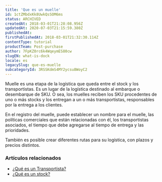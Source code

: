 ```yaml
---
title: 'Que es un muelle'
id: 1ctZMbdxKk8UwkQsSOM6ms
status: ARCHIVED
createdAt: 2018-03-01T21:28:08.956Z
updatedAt: 2020-07-03T21:15:59.380Z
publishedAt: 
firstPublishedAt: 2018-03-01T21:32:30.114Z
contentType: tutorial
productTeam: Post-purchase
author: 7FpKZ0rc6k4WqeymES80cw
slugEN: what-is-dock
locale: es
legacySlug: que-es-muelle
subcategoryId: 3RSSKdmS4MY2ycsu8WoyC2
---
```


Muelle es una etapa de la logística que queda entre el stock y los transportistas. Es un lugar de la logística destinado al embarque o desembarque de SKU. O sea, los muelles reciben los SKU procedentes de uno o más stocks y los entregan a un o más transportistas, responsables por la entrega a los clientes.

En el registro del muelle, puede establecer un nombre para el muelle, las políticas comerciales que están relacionadas con él, los transportistas asociados, el tiempo que debe agregarse al tiempo de entrega y las prioridades. 

También es posible crear diferentes rutas para su logística, con plazos y precios distintos.

### Artículos relacionados
- [¿Qué es un Transportista?](/es/tutorial/que-es-un-transportista)
- [¿Qué es un stock?](/es/tutorial/que-es-un-stock)

